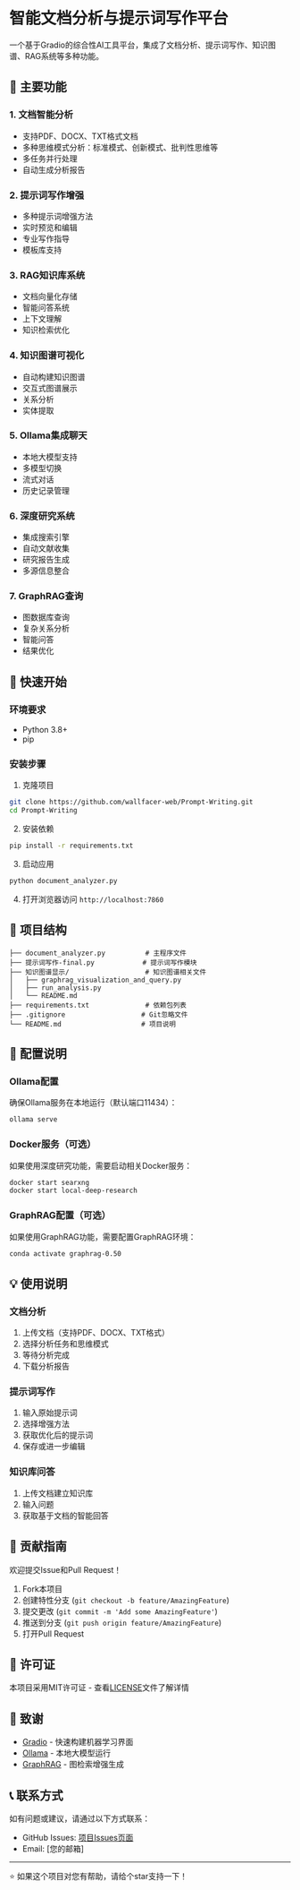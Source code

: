 # 智能文档分析与提示词写作平台

一个基于Gradio的综合性AI工具平台，集成了文档分析、提示词写作、知识图谱、RAG系统等多种功能。

## 🌟 主要功能

### 1. 文档智能分析
- 支持PDF、DOCX、TXT格式文档
- 多种思维模式分析：标准模式、创新模式、批判性思维等
- 多任务并行处理
- 自动生成分析报告

### 2. 提示词写作增强
- 多种提示词增强方法
- 实时预览和编辑
- 专业写作指导
- 模板库支持

### 3. RAG知识库系统
- 文档向量化存储
- 智能问答系统
- 上下文理解
- 知识检索优化

### 4. 知识图谱可视化
- 自动构建知识图谱
- 交互式图谱展示
- 关系分析
- 实体提取

### 5. Ollama集成聊天
- 本地大模型支持
- 多模型切换
- 流式对话
- 历史记录管理

### 6. 深度研究系统
- 集成搜索引擎
- 自动文献收集
- 研究报告生成
- 多源信息整合

### 7. GraphRAG查询
- 图数据库查询
- 复杂关系分析
- 智能问答
- 结果优化

## 🚀 快速开始

### 环境要求
- Python 3.8+
- pip

### 安装步骤

1. 克隆项目
```bash
git clone https://github.com/wallfacer-web/Prompt-Writing.git
cd Prompt-Writing
```

2. 安装依赖
```bash
pip install -r requirements.txt
```

3. 启动应用
```bash
python document_analyzer.py
```

4. 打开浏览器访问 `http://localhost:7860`

## 📁 项目结构

```
├── document_analyzer.py          # 主程序文件
├── 提示词写作-final.py            # 提示词写作模块
├── 知识图谱显示/                   # 知识图谱相关文件
│   ├── graphrag_visualization_and_query.py
│   ├── run_analysis.py
│   └── README.md
├── requirements.txt              # 依赖包列表
├── .gitignore                   # Git忽略文件
└── README.md                    # 项目说明
```

## 🔧 配置说明

### Ollama配置
确保Ollama服务在本地运行（默认端口11434）：
```bash
ollama serve
```

### Docker服务（可选）
如果使用深度研究功能，需要启动相关Docker服务：
```bash
docker start searxng
docker start local-deep-research
```

### GraphRAG配置（可选）
如果使用GraphRAG功能，需要配置GraphRAG环境：
```bash
conda activate graphrag-0.50
```

## 💡 使用说明

### 文档分析
1. 上传文档（支持PDF、DOCX、TXT格式）
2. 选择分析任务和思维模式
3. 等待分析完成
4. 下载分析报告

### 提示词写作
1. 输入原始提示词
2. 选择增强方法
3. 获取优化后的提示词
4. 保存或进一步编辑

### 知识库问答
1. 上传文档建立知识库
2. 输入问题
3. 获取基于文档的智能回答

## 🤝 贡献指南

欢迎提交Issue和Pull Request！

1. Fork本项目
2. 创建特性分支 (`git checkout -b feature/AmazingFeature`)
3. 提交更改 (`git commit -m 'Add some AmazingFeature'`)
4. 推送到分支 (`git push origin feature/AmazingFeature`)
5. 打开Pull Request

## 📄 许可证

本项目采用MIT许可证 - 查看[LICENSE](LICENSE)文件了解详情

## 🙏 致谢

- [Gradio](https://gradio.app/) - 快速构建机器学习界面
- [Ollama](https://ollama.ai/) - 本地大模型运行
- [GraphRAG](https://github.com/microsoft/graphrag) - 图检索增强生成

## 📞 联系方式

如有问题或建议，请通过以下方式联系：
- GitHub Issues: [项目Issues页面](https://github.com/wallfacer-web/Prompt-Writing/issues)
- Email: [您的邮箱]

---

⭐ 如果这个项目对您有帮助，请给个star支持一下！ 